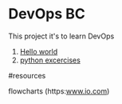 # DevOps BC

This project it's to learn DevOps

1. [Hello world](hello-world.py)
2. [python excercises](python.py)

#resources

flowcharts (https:www.io.com)
